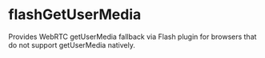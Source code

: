 flashGetUserMedia
=================

Provides WebRTC getUserMedia fallback via Flash plugin for browsers that do not support getUserMedia natively.
